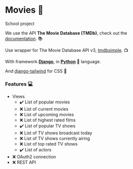 # Movies :movie_camera:

School project

We use the API **The Movie Database (TMDb)**, check out the [documentation](https://developers.themoviedb.org/3/getting-started/introduction). :books:

Use wrapper for The Movie Database API v3, [tmdbsimple](https://github.com/celiao/tmdbsimple). :tv:

With framework [**Django**](https://docs.djangoproject.com/fr/4.0/), in [**Python**](https://github.com/topics/python) :snake: language.

And [django-tailwind](https://github.com/timonweb/django-tailwind) for CSS :green_heart:

### Features :computer:
   * Views
      * :heavy_check_mark: List of popular movies
      * :x: List of current movies
      * :x: List of upcoming movies
      * :x: List of highest rated films
      * :heavy_check_mark: List of popular TV shows
      * :x: List of TV shows broadcast today
      * :x: List of TV shows currently airing
      * :x: List of top rated TV shows
      * :heavy_check_mark: List of actors
   * :x: OAuth2 connection
   * :x: REST API
